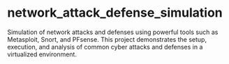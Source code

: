 # network_attack_defense_simulation
Simulation of network attacks and defenses using powerful tools such as Metasploit, Snort, and PFsense. This project demonstrates the setup, execution, and analysis of common cyber attacks and defenses in a virtualized environment.
